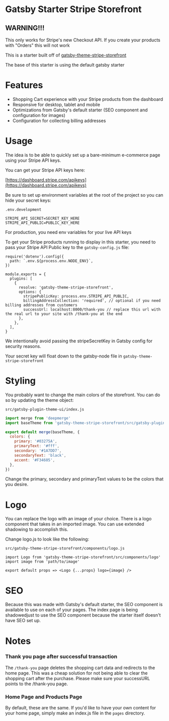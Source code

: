 # Gatsby Starter Stripe Storefront

## WARNING!!!

This only works for Stripe's new Checkout API. If you create your products with "Orders" this will not work

This is a starter built off of [gatsby-theme-stripe-storefront](https://github.com/dayhaysoos/gatsby-theme-stripe/tree/master/packages/gatsby-theme-stripe-storefront)

The base of this starter is using the default gatsby starter

# Features

- Shopping Cart experience with your Stripe products from the dashboard
- Responsive for desktop, tablet and mobile
- Optimizations from Gatsby's default starter (SEO component and configuration for images)
- Configuration for collecting billing addresses

# Usage

The idea is to be able to quickly set up a bare-minimum e-commerce page using your Stripe API keys.

You can get your Stripe API keys here:

[https://dashboard.stripe.com/apikeys](https://dashboard.stripe.com/apikeys)

Be sure to set up environment variables at the root of the project so you can hide your secret keys:

`.env.development`

```
STRIPE_API_SECRET=SECRET_KEY_HERE
STRIPE_API_PUBLIC=PUBLIC_KEY_HERE

```

For production, you need env variables for your live API keys

To get your Stripe products running to display in this starter, you need to pass your Stripe API Public key to the `gatsby-config.js` file:

```
require('dotenv').config({
  path: `.env.${process.env.NODE_ENV}`,
})

module.exports = {
  plugins: [
    {
      resolve: 'gatsby-theme-stripe-storefront',
      options: {
        stripePublicKey: process.env.STRIPE_API_PUBLIC,
        billingAddressCollection: 'required', // optional if you need billing addresses from customers
        successUrl: localhost:8000/thank-you // replace this url with the real url to your site with /thank-you at the end
      },
    },
  ],
}

```

We intentionally avoid passing the stripeSecretKey in Gatsby config for security reasons.

Your secret key will float down to the gatsby-node file in `gatsby-theme-stripe-storefront`

# Styling

You probably want to change the main colors of the storefront. You can do so by updating the theme object:

`src/gatsby-plugin-theme-ui/index.js`

```js
import merge from 'deepmerge'
import baseTheme from 'gatsby-theme-stripe-storefront/src/gatsby-plugin-theme-ui'

export default merge(baseTheme, {
  colors: {
    primary: '#03275A',
    primaryText: '#fff',
    secondary: '#1A7DD7',
    secondaryText: 'black',
    accent: '#F34605',
  },
})
```

Change the primary, secondary and primaryText values to be the colors that you desire.

# Logo

You can replace the logo with an image of your choice. There is a logo component that takes in an imported image. You can use extended shadowing to accomplish this.

Change logo.js to look like the following:

`src/gatsby-theme-stripe-storefront/components/logo.js`

```
import Logo from 'gatsby-theme-stripe-storefront/src/components/logo'
import image from 'path/to/image'

export default props => <Logo {...props} logo={image} />

```

# SEO

Because this was made with Gatsby's default starter, the SEO component is available to use on each of your pages. The index page is being shadowedjust to use the SEO component because the starter itself doesn't have SEO set up.

# Notes

### Thank you page after successful transaction

The `/thank-you` page deletes the shopping cart data and redirects to the home page. This was a cheap solution for not being able to clear the shopping cart after the purchase. Please make sure your successURL points to the /thank-you page.

### Home Page and Products Page

By default, these are the same. If you'd like to have your own content for your home page, simply make an index.js file in the `pages` directory.
